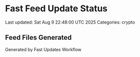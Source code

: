 # Fast Feed Update Status
Last updated: Sat Aug  9 22:48:00 UTC 2025
Categories: crypto

## Feed Files Generated

Generated by Fast Updates Workflow
